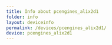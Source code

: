 ```yaml
---
title: Info about pcengines_alix2d1
folder: info
layout: deviceinfo
permalink: /devices/pcengines_alix2d1/
device: pcengines_alix2d1
---
```


